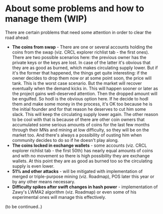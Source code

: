 # About some problems and how to manage them (WIP)
There are certain problems that need some attention in order to clear the road ahead:
* **The coins from swap** - There are one or several accounts holding the coins from the swap (viz. CRCL explorer richlist tab - the first ones). There are two possible scenarios here: the previous owner has the private keys or the keys are lost. 
In case of the latter it's obvious that they are as good as burned, which makes circulating supply lower. But if it's the former that happened, the things get quite interesting: 
if the owner decides to drop them now or at some point soon, the price will tank. This is the worst case scenario. But the market will recover eventually when the demand kicks in. This will happen sooner or later as the project gains well-deserved attention. Then the dropped amount will be engulfed. So hodl is the obvious option here. 
If he decide to hodl them and make some money in the process, it's OK too because he is the initial founder and for that reason he deserves to cut him some slack. This will keep the circulating supply lower again.
The other reason to be cool with that is because of there are other coin owners that accumulated some serious amounts of coins for the last few months through their MNs and mining at low difficulty, so they will be on the market too.
And there's always a possibility of ousting him when community decides to do so if he doesn't play along.
* **The coins locked in exchange wallets** - some accounts (viz. CRCL explorer richlist tab - the first 50th) has nearly equal amounts of coins and with no movement so there is high possibility they are exchange wallets. At this point they are as good as burned too so the circulating supply is even lower.
* **51% and other attacks** - will be mitigated with implementation of merged or triple-purpose mining (viz. Roadmap), POS later this year or by any other means necessary.
* **Difficulty spikes after swift changes in hash power** - implementation of Zawy's LWMA2 algorithm (viz. Roadmap) or even some of his experimental ones will manage this effectively.

(to be continued..)
